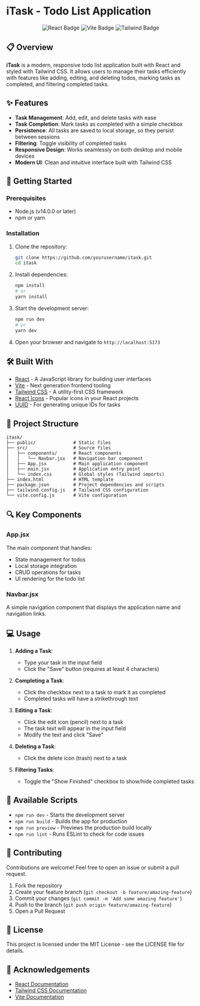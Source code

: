 # iTask - Todo List Application

<div align="center">
  <img src="https://img.shields.io/badge/React-18.2.0-61DAFB?style=for-the-badge&logo=react&logoColor=white" alt="React Badge"/>
  <img src="https://img.shields.io/badge/Vite-5.1.0-646CFF?style=for-the-badge&logo=vite&logoColor=white" alt="Vite Badge"/>
  <img src="https://img.shields.io/badge/TailwindCSS-3.4.1-38B2AC?style=for-the-badge&logo=tailwind-css&logoColor=white" alt="Tailwind Badge"/>
</div>



## 📋 Overview

**iTask** is a modern, responsive todo list application built with React and styled with Tailwind CSS. It allows users to manage their tasks efficiently with features like adding, editing, and deleting todos, marking tasks as completed, and filtering completed tasks.

## ✨ Features

- **Task Management**: Add, edit, and delete tasks with ease
- **Task Completion**: Mark tasks as completed with a simple checkbox
- **Persistence**: All tasks are saved to local storage, so they persist between sessions
- **Filtering**: Toggle visibility of completed tasks
- **Responsive Design**: Works seamlessly on both desktop and mobile devices
- **Modern UI**: Clean and intuitive interface built with Tailwind CSS

## 🚀 Getting Started

### Prerequisites

- Node.js (v14.0.0 or later)
- npm or yarn

### Installation

1. Clone the repository:
   ```bash
   git clone https://github.com/yourusername/itask.git
   cd itask
   ```

2. Install dependencies:
   ```bash
   npm install
   # or
   yarn install
   ```

3. Start the development server:
   ```bash
   npm run dev
   # or
   yarn dev
   ```

4. Open your browser and navigate to `http://localhost:5173`

## 🛠️ Built With

- [React](https://reactjs.org/) - A JavaScript library for building user interfaces
- [Vite](https://vitejs.dev/) - Next generation frontend tooling
- [Tailwind CSS](https://tailwindcss.com/) - A utility-first CSS framework
- [React Icons](https://react-icons.github.io/react-icons/) - Popular icons in your React projects
- [UUID](https://github.com/uuidjs/uuid) - For generating unique IDs for tasks

## 📁 Project Structure

```
itask/
├── public/              # Static files
├── src/                 # Source files
│   ├── components/      # React components
│   │   └── Navbar.jsx   # Navigation bar component
│   ├── App.jsx          # Main application component
│   ├── main.jsx         # Application entry point
│   └── index.css        # Global styles (Tailwind imports)
├── index.html           # HTML template
├── package.json         # Project dependencies and scripts
├── tailwind.config.js   # Tailwind CSS configuration
└── vite.config.js       # Vite configuration
```

## 🔍 Key Components

### App.jsx
The main component that handles:
- State management for todos
- Local storage integration
- CRUD operations for tasks
- UI rendering for the todo list

### Navbar.jsx
A simple navigation component that displays the application name and navigation links.

## 💻 Usage

1. **Adding a Task**:
   - Type your task in the input field
   - Click the "Save" button (requires at least 4 characters)

2. **Completing a Task**:
   - Click the checkbox next to a task to mark it as completed
   - Completed tasks will have a strikethrough text

3. **Editing a Task**:
   - Click the edit icon (pencil) next to a task
   - The task text will appear in the input field
   - Modify the text and click "Save"

4. **Deleting a Task**:
   - Click the delete icon (trash) next to a task

5. **Filtering Tasks**:
   - Toggle the "Show Finished" checkbox to show/hide completed tasks

## 🔧 Available Scripts

- `npm run dev` - Starts the development server
- `npm run build` - Builds the app for production
- `npm run preview` - Previews the production build locally
- `npm run lint` - Runs ESLint to check for code issues

## 🤝 Contributing

Contributions are welcome! Feel free to open an issue or submit a pull request.

1. Fork the repository
2. Create your feature branch (`git checkout -b feature/amazing-feature`)
3. Commit your changes (`git commit -m 'Add some amazing feature'`)
4. Push to the branch (`git push origin feature/amazing-feature`)
5. Open a Pull Request

## 📄 License

This project is licensed under the MIT License - see the LICENSE file for details.

## 🙏 Acknowledgements

- [React Documentation](https://reactjs.org/docs/getting-started.html)
- [Tailwind CSS Documentation](https://tailwindcss.com/docs)
- [Vite Documentation](https://vitejs.dev/guide/)
